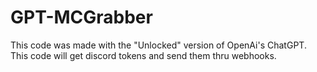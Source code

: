 # GPT-MCGrabber
This code was made with the "Unlocked" version of OpenAi's ChatGPT. This code will get discord tokens and send them thru webhooks.
